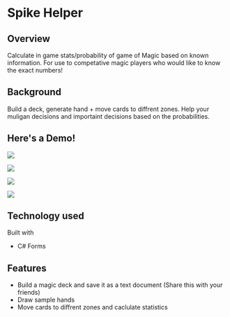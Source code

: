 # Spike Helper

## Overview

Calculate in game stats/probability of game of Magic based on known information. For use to competative magic players who would like to know the exact numbers!

## Background

Build a deck, generate hand + move cards to diffrent zones. Help your muligan decisions and importaint decisions based on the probabilities. 

## Here's a Demo! 
![](https://github.com/yourguyphil/Spike-Helper/blob/master/Demo%20Images/Inital%20Page.PNG)

![](https://github.com/yourguyphil/Spike-Helper/blob/master/Demo%20Images/Deck%20Builder.PNG)

![](https://github.com/yourguyphil/Spike-Helper/blob/master/Demo%20Images/Load%20a%20deck.PNG)

![](https://github.com/yourguyphil/Spike-Helper/blob/master/Demo%20Images/In%20app.PNG)

## Technology used

Built with

  - C# Forms

## Features

- Build a magic deck and save it as a text document (Share this with your friends)
- Draw sample hands
- Move cards to diffrent zones and caclulate statistics
